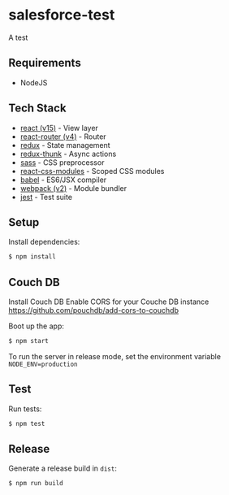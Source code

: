 # salesforce-test

A test

## Requirements

+ NodeJS

## Tech Stack

* [react (v15)](https://facebook.github.io/react/) - View layer
* [react-router (v4)](https://reacttraining.com/react-router/web/guides/quick-start) - Router
* [redux](https://github.com/reactjs/redux) - State management
* [redux-thunk](https://github.com/gaearon/redux-thunk) - Async actions
* [sass](http://sass-lang.com/) - CSS preprocessor
* [react-css-modules](https://github.com/gajus/react-css-modules) - Scoped CSS modules
* [babel](https://babeljs.io/) - ES6/JSX compiler
* [webpack (v2)](https://webpack.github.io/) - Module bundler
* [jest](https://facebook.github.io/jest/) - Test suite

## Setup

Install dependencies:

```sh
$ npm install
```

## Couch DB

Install Couch DB
Enable CORS for your Couche DB instance
https://github.com/pouchdb/add-cors-to-couchdb

Boot up the app:

```sh
$ npm start
```

To run the server in release mode, set the environment variable `NODE_ENV=production`

## Test

Run tests:

```sh
$ npm test
```

## Release

Generate a release build in `dist`:

```sh
$ npm run build
```
